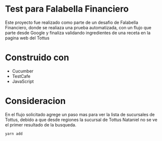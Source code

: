 # Test para Falabella Financiero
Este proyecto fue realizado como parte de un desafio de Falabella Financiero, 
donde se realiaza una prueba automatizada, con un flujo que parte desde Google 
y finaliza validando ingredientes de una receta en la pagina web del Tottus

# Construido con
- Cucumber
- TestCafe
- JavaScript

# Consideracion
En el flujo solicitado agrege un paso mas para ver la lista de sucursales de Tottus, 
debido a que desde regiones la sucursal de Tottus Nataniel no se ve el primer resultado de la busqueda.

```
yarn add
```